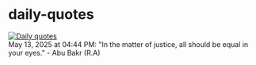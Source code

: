 # daily-quotes
[![Daily quotes](https://github.com/ceepu8/daily-quotes/actions/workflows/daily-quote.yml/badge.svg)](https://github.com/ceepu8/daily-quotes/actions/workflows/daily-quote.yml)<br/>
May 13, 2025 at 04:44 PM: "In the matter of justice, all should be equal in your eyes." - Abu Bakr (R.A)
